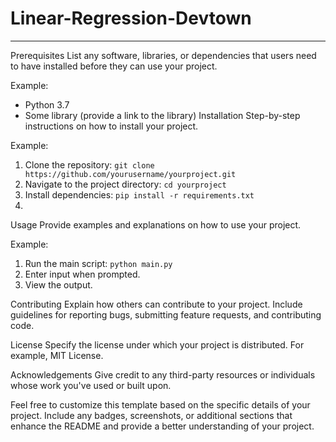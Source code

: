 # Linear-Regression-Devtown
------------------------------------------------------------------------------------------------
Prerequisites
List any software, libraries, or dependencies that users need to have installed before they can use your project.

Example:
- Python 3.7
- Some library (provide a link to the library)
Installation
Step-by-step instructions on how to install your project.

Example:
1. Clone the repository: `git clone https://github.com/yourusername/yourproject.git`
2. Navigate to the project directory: `cd yourproject`
3. Install dependencies: `pip install -r requirements.txt`
4. 
Usage
Provide examples and explanations on how to use your project.

Example:
1. Run the main script: `python main.py`
2. Enter input when prompted.
3. View the output.

Contributing
Explain how others can contribute to your project. Include guidelines for reporting bugs, submitting feature requests, and contributing code.

License
Specify the license under which your project is distributed. For example, MIT License.

Acknowledgements
Give credit to any third-party resources or individuals whose work you've used or built upon.

Feel free to customize this template based on the specific details of your project. Include any badges, screenshots, or additional sections that enhance the README and provide a better understanding of your project.
